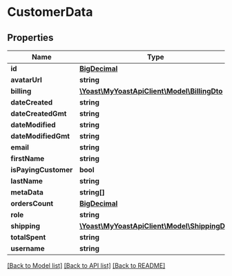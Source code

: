 # CustomerData

## Properties
Name | Type | Description | Notes
------------ | ------------- | ------------- | -------------
**id** | [**BigDecimal**](BigDecimal.md) |  | 
**avatarUrl** | **string** |  | 
**billing** | [**\Yoast\MyYoastApiClient\Model\BillingDto**](BillingDto.md) |  | 
**dateCreated** | **string** |  | 
**dateCreatedGmt** | **string** |  | 
**dateModified** | **string** |  | 
**dateModifiedGmt** | **string** |  | 
**email** | **string** |  | 
**firstName** | **string** |  | 
**isPayingCustomer** | **bool** |  | 
**lastName** | **string** |  | 
**metaData** | **string[]** |  | 
**ordersCount** | [**BigDecimal**](BigDecimal.md) |  | 
**role** | **string** |  | 
**shipping** | [**\Yoast\MyYoastApiClient\Model\ShippingDto**](ShippingDto.md) |  | 
**totalSpent** | **string** |  | 
**username** | **string** |  | 

[[Back to Model list]](../../README.md#documentation-for-models) [[Back to API list]](../../README.md#documentation-for-api-endpoints) [[Back to README]](../../README.md)

